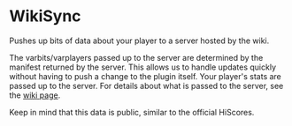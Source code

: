 # WikiSync
Pushes up bits of data about your player to a server hosted by the wiki.

The varbits/varplayers passed up to the server are determined by the manifest returned by the server.
This allows us to handle updates quickly without having to push a change to the plugin itself.
Your player's stats are passed up to the server.
For details about what is passed to the server, see the [wiki page](https://oldschool.runescape.wiki/w/User:Andmcadams/WikiSync).

Keep in mind that this data is public, similar to the official HiScores.